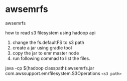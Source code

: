 # awsemrfs
awsemrfs

how to read s3 filesystem using hadoop api

1. change the fs.defaultFS to s3 path 
2. create a jar using gradle tool
3. copy the jar to emr master node
4. run following commad to list the files.

java -cp $(hadoop classpath):awsemrfs.jar com.awssupport.emrfilesystem.S3Operations  `<s3 path>`
